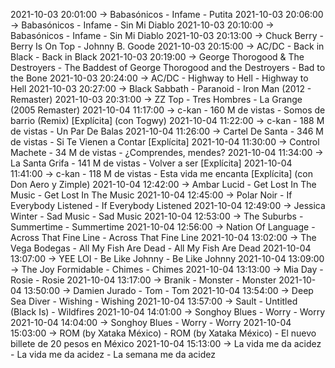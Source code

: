 2021-10-03 20:01:00 -> Babasónicos - Infame - Putita
2021-10-03 20:06:00 -> Babasónicos - Infame - Sin Mi Diablo
2021-10-03 20:10:00 -> Babasónicos - Infame - Sin Mi Diablo
2021-10-03 20:13:00 -> Chuck Berry - Berry Is On Top - Johnny B. Goode
2021-10-03 20:15:00 -> AC/DC - Back in Black - Back in Black
2021-10-03 20:19:00 -> George Thorogood & The Destroyers - The Baddest of George Thorogood and the Destroyers - Bad to the Bone
2021-10-03 20:24:00 -> AC/DC - Highway to Hell - Highway to Hell
2021-10-03 20:27:00 -> Black Sabbath - Paranoid - Iron Man (2012 - Remaster)
2021-10-03 20:31:00 -> ZZ Top - Tres Hombres - La Grange (2005 Remaster)
2021-10-04 11:17:00 -> c-kan - 160 M de vistas - Somos de barrio (Remix) [Explícita] (con Togwy)
2021-10-04 11:22:00 -> c-kan - 188 M de vistas - Un Par De Balas
2021-10-04 11:26:00 -> Cartel De Santa - 346 M de vistas - Si Te Vienen a Contar [Explícita]
2021-10-04 11:30:00 -> Control Machete - 34 M de vistas - ¿Comprendes, mendes?
2021-10-04 11:34:00 -> La Santa Grifa - 141 M de vistas - Volver a ser [Explícita]
2021-10-04 11:41:00 -> c-kan - 118 M de vistas - Esta vida me encanta [Explícita] (con Don Aero y Zimple)
2021-10-04 12:42:00 -> Ambar Lucid - Get Lost In The Music - Get Lost In The Music
2021-10-04 12:45:00 -> Polar Noir - If Everybody Listened - If Everybody Listened
2021-10-04 12:49:00 -> Jessica Winter - Sad Music - Sad Music
2021-10-04 12:53:00 -> The Suburbs - Summertime - Summertime
2021-10-04 12:56:00 -> Nation Of Language - Across That Fine Line - Across That Fine Line
2021-10-04 13:02:00 -> The Vega Bodegas - All My Fish Are Dead - All My Fish Are Dead
2021-10-04 13:07:00 -> YEE LOI - Be Like Johnny - Be Like Johnny
2021-10-04 13:09:00 -> The Joy Formidable - Chimes - Chimes
2021-10-04 13:13:00 -> Mia Day - Rosie - Rosie
2021-10-04 13:17:00 -> Branik - Monster - Monster
2021-10-04 13:50:00 -> Damien Jurado - Tom - Tom
2021-10-04 13:54:00 -> Deep Sea Diver - Wishing - Wishing
2021-10-04 13:57:00 -> Sault - Untitled (Black Is) - Wildfires
2021-10-04 14:01:00 -> Songhoy Blues - Worry - Worry
2021-10-04 14:04:00 -> Songhoy Blues - Worry - Worry
2021-10-04 15:03:00 -> ROM (by Xataka México) - ROM (by Xataka México) - El nuevo billete de 20 pesos en México
2021-10-04 15:13:00 -> La vida me da acidez - La vida me da acidez - La semana me da acidez

